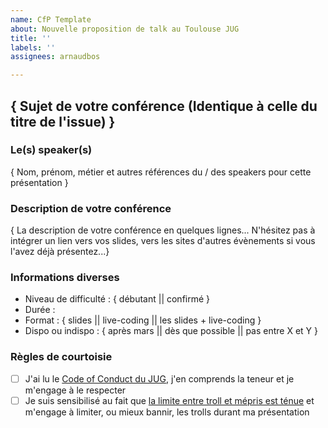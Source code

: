 ```yaml
---
name: CfP Template
about: Nouvelle proposition de talk au Toulouse JUG
title: ''
labels: ''
assignees: arnaudbos

---
```


## { Sujet de votre conférence (Identique à celle du titre de l'issue) }

### Le(s) speaker(s)

{ Nom, prénom, métier et autres références du / des speakers pour cette présentation }

### Description de votre conférence

{ La description de votre conférence en quelques lignes... 
N'hésitez pas à intégrer un lien vers vos slides, vers les sites d'autres évènements si vous l'avez déjà présentez...}

### Informations diverses

* Niveau de difficulté :  { débutant || confirmé }
* Durée : 
* Format : { slides || live-coding || les slides + live-coding }
* Dispo ou indispo : { après mars || dès que possible || pas entre X et Y }

### Règles de courtoisie

- [ ] J'ai lu le [Code of Conduct du JUG](http://www.toulousejug.org/page/coc/), j'en comprends la teneur et je m'engage à le respecter
- [ ] Je suis sensibilisé au fait que [la limite entre troll et mépris est ténue](https://blog.aurynn.com/2015/12/16-contempt-culture) et m'engage à limiter, ou mieux bannir, les trolls durant ma présentation
